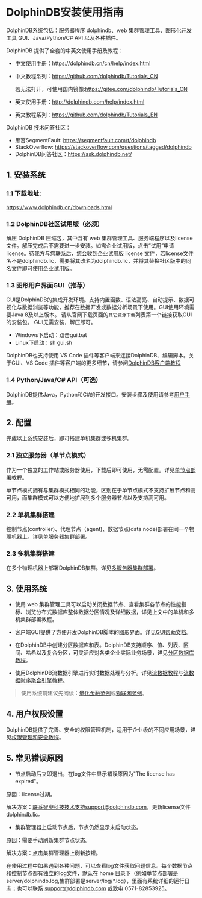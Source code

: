 # DolphinDB安装使用指南

DolphinDB系统包括：服务器程序 dolphindb、web 集群管理工具、图形化开发工具 GUI、Java/Python/C# API 以及各种插件。

DolphinDB 提供了全套的中英文使用手册及教程：
- 中文使用手册：https://dolphindb.cn/cn/help/index.html 
- 中文教程系列：https://github.com/dolphindb/Tutorials_CN 

    若无法打开，可使用国内镜像:https://gitee.com/dolphindb/Tutorials_CN 
- 英文使用手册：http://dolphindb.com/help/index.html
- 英文教程系列：https://github.com/dolphindb/Tutorials_EN

DolphinDB 技术问答社区：
- 思否SegmentFault: https://segmentfault.com/t/dolphindb
- StackOverflow: https://stackoverflow.com/questions/tagged/dolphindb
- DolphinDB问答社区：https://ask.dolphindb.net/

## 1. 安装系统

### 1.1 下载地址: 

https://www.dolphindb.cn/downloads.html

### 1.2 DolphinDB社区试用版（必须）

解压 DolphinDB 压缩包，其中含有 web 集群管理工具、服务端程序以及license 文件。解压完成后不需要进一步安装。如需企业试用版，点击“试用”申请 license。待我方与您联系后，您会收到企业试用版 license 文件，若license文件名不是dolphindb.lic，需要将其改名为dolphindb.lic，并将其替换社区版中的同名文件即可使用企业试用版。

### 1.3 图形用户界面GUI（推荐）

GUI是DolphinDB的集成开发环境。支持内置函数、语法高亮、自动提示、数据可视化与数据浏览等功能，推荐在数据开发或数据分析场景下使用。GUI使用环境需要Java 8及以上版本。
请从官网下载页面的`其它资源下载`列表第一个链接获取GUI的安装包。 GUI无需安装，解压即可。
* Windows下启动：双击gui.bat
* Linux下启动：sh gui.sh

DolphinDB也支持使用 VS Code 插件等客户端来连接DolphinDB、编辑脚本。关于GUI、VS Code 插件等客户端的更多细节，请参阅[DolphinDB客户端教程](./client_tool_tutorial.md)

### 1.4 Python/Java/C# API（可选）

DolphinDB提供Java，Python和C#的开发接口。安装步骤及使用请参考[用户手册](https://www.dolphindb.cn/cn/help/ProgrammingAPIs/ProgrammingAPIs.html)。

## 2. 配置

完成以上系统安装后，即可搭建单机集群或多机集群。

### 2.1 独立服务器（单节点模式）

作为一个独立的工作站或服务器使用，下载后即可使用，无需配置。详见[单节点部署教程](./standalone_server.md)。

单节点模式拥有与集群模式相同的功能，区别在于单节点模式不支持扩展节点和高可用，而集群模式可以方便地扩展到多个服务器节点以及支持高可用。

### 2.2 单机集群搭建

控制节点(controller)、代理节点（agent)、数据节点(data node)部署在同一个物理机器上。详见[单服务器集群部署](./single_machine_cluster_deploy.md)。

### 2.3 多机集群搭建

在多个物理机器上部署DolphinDB集群。详见[多服务器集群部署](./multi_machine_cluster_deployment.md)。

## 3. 使用系统

- 使用 web 集群管理工具可以启动关闭数据节点、查看集群各节点的性能指标、浏览分布式数据库整体数据分区情况及详细数据，详见上文中的单机和多机集群部署教程。

- 客户端GUI提供了方便开发DolphinDB脚本的图形界面。详见[GUI帮助文档](https://www.dolphindb.cn/cn/gui/)。

- 在DolphinDB中创建分区数据库和表。DolphinDB支持顺序、值、列表、区间、哈希以及复合分区，可灵活应对各类企业实际业务场景，详见[分区数据库教程](./database.md)。

- 使用DolphinDB流数据引擎进行实时数据处理与分析。详见[流数据教程](streaming_tutorial.md)与[流数据时序聚合引擎教程](./stream_aggregator.md)。

> 使用系统前建议先阅读：[量化金融范例](./quant_finance_examples.md)或[物联网范例](./iot_examples.md)。

## 4. 用户权限设置

DolphinDB提供了完善、安全的权限管理机制，适用于企业级的不同应用场景，详见[权限管理和安全教程](./ACL_and_Security.md)。

## 5. 常见错误原因

- 节点启动后立即退出，在log文件中显示错误原因为"The license has expired"。

原因：license过期。

解决方案：联系智臾科技技术支持support@dolphindb.com，更新license文件dolphindb.lic。

- 集群管理器上启动节点后，节点仍然显示未启动状态。

原因：需要手动刷新集群节点状态。

解决方案：点击集群管理器上刷新按钮。

在使用过程中如果遇到各种问题，可以查看log文件获取问题信息。每个数据节点和控制节点都有独立的log文件，默认在 home 目录下（例如单节点部署是server/dolphindb.log,集群部署是server/log/*.log），里面有系统详细的运行日志；也可以联系 support@dolphindb.com 或致电 0571-82853925。
